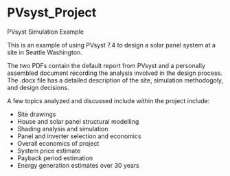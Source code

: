 # PVsyst_Project
PVsyst Simulation Example

This is an example of using PVsyst 7.4 to design a solar panel system at a site in Seattle Washington.  

The two PDFs contain the default report from PVsyst and a personally assembled document recording the analysis involved in the design process.
The .docx file has a detailed description of the site, simulation methodogoly, and design decisions.

A few topics analyzed and discussed include within the project include:
- Site drawings
- House and solar panel structural modelling
- Shading analysis and simulation
- Panel and inverter selection and economics
- Overall economics of project
- System price estimate 
- Payback period estimation
- Energy generation estimates over 30 years
